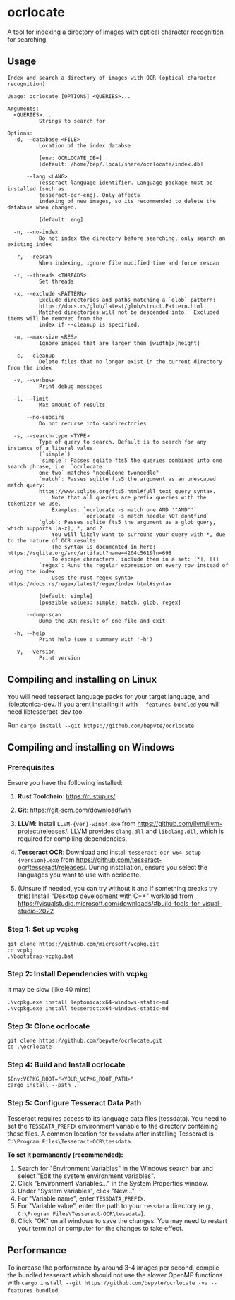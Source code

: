# ocrlocate
A tool for indexing a directory of images with optical character recognition for searching

## Usage
```
Index and search a directory of images with OCR (optical character recognition)

Usage: ocrlocate [OPTIONS] <QUERIES>...

Arguments:
  <QUERIES>...
          Strings to search for

Options:
  -d, --database <FILE>
          Location of the index databse

          [env: OCRLOCATE_DB=]
          [default: /home/bep/.local/share/ocrlocate/index.db]

      --lang <LANG>
          Tesseract language identifier. Language package must be installed (such as
          tesseract-ocr-eng). Only affects
          indexing of new images, so its recommended to delete the database when changed.

          [default: eng]

  -n, --no-index
          Do not index the directory before searching, only search an existing index

  -r, --rescan
          When indexing, ignore file modified time and force rescan

  -t, --threads <THREADS>
          Set threads

  -x, --exclude <PATTERN>
          Exclude directories and paths matching a `glob` pattern:
          https://docs.rs/glob/latest/glob/struct.Pattern.html
          Matched directories will not be descended into.  Excluded items will be removed from the
          index if --cleanup is specified.

  -m, --max-size <RES>
          Ignore images that are larger then [width]x[height]

  -c, --cleanup
          Delete files that no longer exist in the current directory from the index

  -v, --verbose
          Print debug messages

  -l, --limit
          Max amount of results

      --no-subdirs
          Do not recurse into subdirectories

  -s, --search-type <TYPE>
          Type of query to search. Default is to search for any instance of a literal value
          (`simple`)
          `simple`: Passes sqlite fts5 the queries combined into one search phrase, i.e. `ocrlocate
          one two` matches "needleone twoneedle"
          `match`: Passes sqlite fts5 the argument as an unescaped match query:
          https://www.sqlite.org/fts5.html#full_text_query_syntax.
              Note that all queries are prefix queries with the tokenizer we use.
              Examples: `ocrlocate -s match one AND '"AND"'`
                        `ocrlocate -s match needle NOT dontfind`
          `glob`: Passes sqlite fts5 the argument as a glob query, which supports [a-z], *, and ?
              You will likely want to surround your query with *, due to the nature of OCR results
              The syntax is documented in here: https://sqlite.org/src/artifact?name=4204c561&ln=698
              To escape characters, include them in a set: [*], [[]
          `regex`: Runs the regular expression on every row instead of using the index
              Uses the rust regex syntax https://docs.rs/regex/latest/regex/index.html#syntax

          [default: simple]
          [possible values: simple, match, glob, regex]

      --dump-scan
          Dump the OCR result of one file and exit

  -h, --help
          Print help (see a summary with '-h')

  -V, --version
          Print version
```

## Compiling and installing on Linux

You will need tesseract language packs for your target language, and libleptonica-dev. If you arent installing it with `--features bundled` you will need libtesseract-dev too.

Run `cargo install --git https://github.com/bepvte/ocrlocate`

## Compiling and installing on Windows

### Prerequisites

Ensure you have the following installed:

1. **Rust Toolchain**: <https://rustup.rs/>

2. **Git**: <https://git-scm.com/download/win>

3. **LLVM**: Install `LLVM-{ver}-win64.exe` from <https://github.com/llvm/llvm-project/releases/>. LLVM provides `clang.dll` and `libclang.dll`, which is required for compiling dependencies.

4. **Tesseract OCR**: Download and install `tesseract-ocr-w64-setup-{version}.exe` from <https://github.com/tesseract-ocr/tesseract/releases/>. During installation, ensure you select the languages you want to use with ocrlocate.

5. (Unsure if needed, you can try without it and if something breaks try this) Install "Desktop development with C++" workload from <https://visualstudio.microsoft.com/downloads/#build-tools-for-visual-studio-2022>

### Step 1: Set up vcpkg

```
git clone https://github.com/microsoft/vcpkg.git
cd vcpkg
.\bootstrap-vcpkg.bat
```

### Step 2: Install Dependencies with vcpkg

It may be slow (like 40 mins)

```
.\vcpkg.exe install leptonica:x64-windows-static-md
.\vcpkg.exe install tesseract:x64-windows-static-md
```

### Step 3: Clone ocrlocate

```
git clone https://github.com/bepvte/ocrlocate.git
cd .\ocrlocate
```

### Step 4: Build and Install ocrlocate

```
$Env:VCPKG_ROOT="<YOUR_VCPKG_ROOT_PATH>"
cargo install --path .
```

### Step 5: Configure Tesseract Data Path

Tesseract requires access to its language data files (tessdata). You need to set the `TESSDATA_PREFIX` environment variable to the directory containing these files. A common location for `tessdata` after installing Tesseract is `C:\Program Files\Tesseract-OCR\tessdata`.

**To set it permanently (recommended):**

1. Search for "Environment Variables" in the Windows search bar and select "Edit the system environment variables".
2. Click "Environment Variables..." in the System Properties window.
3. Under "System variables", click "New...".
4. For "Variable name", enter `TESSDATA_PREFIX`.
5. For "Variable value", enter the path to your `tessdata` directory (e.g., `C:\Program Files\Tesseract-OCR\tessdata`).
6. Click "OK" on all windows to save the changes. You may need to restart your terminal or computer for the changes to take effect.

## Performance
To increase the performance by around 3-4 images per second, compile the bundled tesseract which should not use the slower OpenMP functions with `cargo install --git https://github.com/bepvte/ocrlocate -vv --features bundled`.
